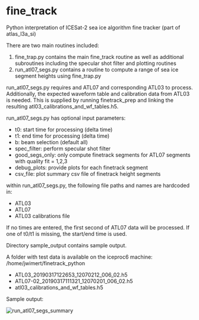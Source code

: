 # fine_track
Python interpretation of ICESat-2 sea ice algorithm fine tracker (part of atlas_l3a_si)

There are two main routines included:
1) fine_trap.py contains the main fine_track routine as well as additional subroutines including the specular shot filter and plotting routines
2) run_atl07_segs.py contains a routine to compute a range of sea ice segment heights using fine_trap.py

run_atl07_segs.py requires and ATL07 and corresponding ATL03 to process. Additionally, the expected waveform table and calibration data from ATL03 is needed. This is supplied by running finetrack_prep and linking the resulting atl03_calibrations_and_wf_tables.h5.

run_atl07_segs.py has optional input parameters:
- t0: start time for processing (delta time)
- t1: end time for processing (delta time)
- b: beam selection (default all)
- spec_filter: perform specular shot filter
- good_segs_only: only compute finetrack segments for ATL07 segments with quality fit = 1,2,3
- debug_plots: provide plots for each finetrack segment
- csv_file: plot summary csv file of finetrack height segments

within run_atl07_segs.py, the following file paths and names are hardcoded in:
- ATL03
- ATL07
- ATL03 calibrations file

If no times are entered, the first second of ATL07 data will be processed. If one of t0/t1 is missing, the start/end time is used.

Directory sample_output contains sample output.

A folder with test data is available on the iceproc6 machine:
/home/jwimert/finetrack_python

- ATL03_20190317122653_12070212_006_02.h5
- ATL07-02_20190317111321_12070201_006_02.h5
- atl03_calibrations_and_wf_tables.h5


Sample output:


![run_atl07_segs_summary](https://github.com/jwimert/fine_track/assets/61554992/c48c43f5-26c1-4e4a-b25a-c3e205050202)

